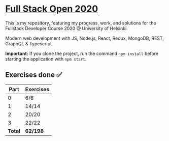 # [Full Stack Open 2020](https://fullstackopen.com/en/)

This is my repository, featuring my progress, work, and solutions for the Fullstack Developer Course 2020 @ University of Helsinki

Modern web development with JS, Node.js, React, Redux, MongoDB, REST, GraphQL & Typescript

**Important:** If you clone the project, run the command `npm install` before starting the application with `npm start`.

## Exercises done :white_check_mark:

| Part      | Exercises  |
| --------- | ---------- |
| 0         | 6/6        |
| 1         | 14/14      |
| 2         | 20/20      |
| 3         | 22/22      |
| **Total** | **62/198** |

